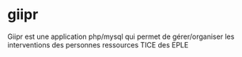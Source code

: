 # giipr
Giipr est une application php/mysql qui permet de gérer/organiser les interventions des personnes ressources TICE des EPLE
